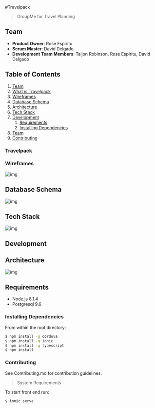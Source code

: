 #Travelpack
> GroupMe for Travel Planning

## Team 
  - __Product Owner__: Rose Espiritu
  - __Scrum Master__: David Delgado
  - __Development Team Members__: Taijon Robinson, Rose Espiritu, David Delgado

## Table of Contents

1. [Team](#Team)
1. [What is Travelpack](#travelpack)
1. [Wireframes](#wireframes)
1. [Database Schema](#database-schema)
1. [Architecture](#architecture)
1. [Tech Stack](#tech-stack)
1. [Development](#development)
    1. [Requirements](#requirements)
    1. [Installing Dependencies](#installing-dependencies)
1. [Team](#team)
1. [Contributing](#contributing)

### Travelpack

### Wireframes 
![img](http://imgh.us/Screen_Shot_2017-07-10_at_10.39.00_PM.png)

## Database Schema 
![img](http://imgh.us/Screen_Shot_2017-07-12_at_10.53.34_AM.png)

## Tech Stack 
![img](http://imgh.us/tech-stack.png)

## Development

## Architecture
![img](http://i68.tinypic.com/2mr7d6x.png)
## Requirements
- Node.js 8.1.4
- Postgresql 9.6

### Installing Dependencies

From within the root directory:
```bash
$ npm install -g cordova
$ npm install -g ionic
$ npm install -g typescript
$ npm install
```


### Contributing 
See Contributing.md for contribution guidelines.





> System Requirements








To start front end run:
```bash
$ ionic serve
```

